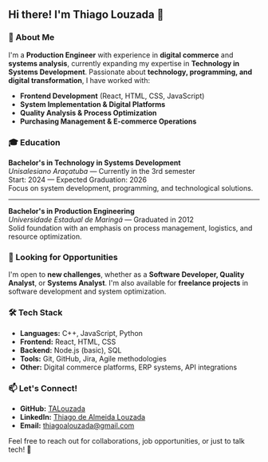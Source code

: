 ## Hi there! I'm Thiago Louzada 👋

### 🚀 About Me
I'm a **Production Engineer** with experience in **digital commerce** and **systems analysis**, currently expanding my expertise in **Technology in Systems Development**. Passionate about **technology, programming, and digital transformation**, I have worked with:

- **Frontend Development** (React, HTML, CSS, JavaScript)
- **System Implementation & Digital Platforms**
- **Quality Analysis & Process Optimization**
- **Purchasing Management & E-commerce Operations**

### 🎓 Education

**Bachelor's in Technology in Systems Development**  
*Unisalesiano Araçatuba* — Currently in the 3rd semester  
Start: 2024 — Expected Graduation: 2026  
Focus on system development, programming, and technological solutions.

---

**Bachelor's in Production Engineering**  
*Universidade Estadual de Maringá* — Graduated in 2012  
Solid foundation with an emphasis on process management, logistics, and resource optimization.

### 💼 Looking for Opportunities
I'm open to **new challenges**, whether as a **Software Developer, Quality Analyst**, or **Systems Analyst**. I'm also available for **freelance projects** in software development and system optimization.

### 🛠️ Tech Stack
- **Languages:** C++, JavaScript, Python
- **Frontend:** React, HTML, CSS
- **Backend:** Node.js (basic), SQL
- **Tools:** Git, GitHub, Jira, Agile methodologies
- **Other:** Digital commerce platforms, ERP systems, API integrations

### 📫 Let's Connect!
- **GitHub:** [TALouzada](https://github.com/TALouzada)
- **LinkedIn:** [Thiago de Almeida Louzada](https://www.linkedin.com/in/thiago-de-almeida-louzada/)
- **Email:** thiagoalouzada@gmail.com

Feel free to reach out for collaborations, job opportunities, or just to talk tech! 🚀
